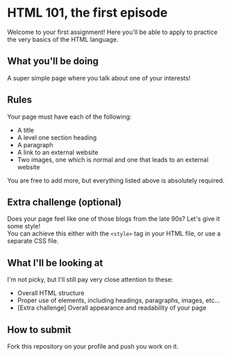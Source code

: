# HTML 101, the first episode
Welcome to your first assignment! Here you'll be able to apply to practice the very basics of the HTML language.

## What you'll be doing
A super simple page where you talk about one of your interests!

## Rules
Your page must have each of the following:
- A title
- A level one section heading
- A paragraph
- A link to an external website
- Two images, one which is normal and one that leads to an external website

You are free to add more, but everything listed above is absolutely required.

## Extra challenge (optional)
Does your page feel like one of those blogs from the late 90s? Let's give it some style!\
You can achieve this either with the ```<style>``` tag in your HTML file, or use a separate CSS file.

## What I'll be looking at
I'm not picky, but I'll still pay very close attention to these:
- Overall HTML structure
- Proper use of elements, including headings, paragraphs, images, etc...
- [Extra challenge] Overall appearance and readability of your page

## How to submit
Fork this repository on your profile and push you work on it.
